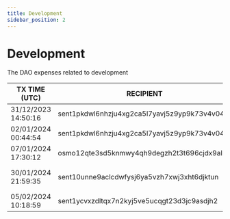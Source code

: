 ```yaml
---
title: Development
sidebar_position: 2
---
```


# Development

The DAO expenses related to development

| TX TIME (UTC) | RECIPIENT                                 | AMOUNT | DESCRIPTION | TX DETAILS
|---------------|-------------------------------------------|--------|-------------|-----------
| 31/12/2023 14:50:16 | sent1pkdwl6nhzju4xg2ca5l7yavj5z9yp9k73v4v04 | 156,250 DVPN | Development Work  | [🔎](https://www.mintscan.io/sentinel/txs/1FFD2E895642CCDC2D5FDA92B5358CCD6E6BFEBCC5F07809B2AAF6BEE160D042?height=14286827)
| 02/01/2024 00:44:54 | sent1pkdwl6nhzju4xg2ca5l7yavj5z9yp9k73v4v04 | 50,000 DVPN | Development Work | [🔎](https://www.mintscan.io/sentinel/txs/724FF5D0D1B92DF801D2AD48B4A7901FEC24D740B33A42A48CCBDBD222A4910A?height=14307276)
| 07/01/2024 17:30:12 | osmo12qte3sd5knmwy4qh9degzh2t3t696cjdx9al72 | 7,503 USDC | Sentinel Explorer | [🔎](https://www.mintscan.io/osmosis/txs/838FCCCF9F39F170E99DACDBB55C4FD46F585514FDE2B9AC4BD9BB29D89155D0?height=13143918)
| 30/01/2024 21:59:35 | sent10unne9aclcdwfysj6ya5vzh7xwj3xht6djktun | 768,757 DVPN | JD SDK Development 1/2 | [🔎](https://www.mintscan.io/sentinel/txs/A4B4B992612716530AEB8E39F43A7A87F7E24E0E85A9876424CE875A6EEEF6E2?height=14722088)
| 05/02/2024 10:18:59 | sent1ycvxzdltqx7n2kyj5ve5ucqgt23d3jc9asdjh2 | 2,000,000 DVPN | V2 VPN | [🔎](https://www.mintscan.io/sentinel/txs/9A08D85F268AD7FD16C1DDB1727DE78ECD099C66B53B96A7C6540861C58C77B0?height=14802736)